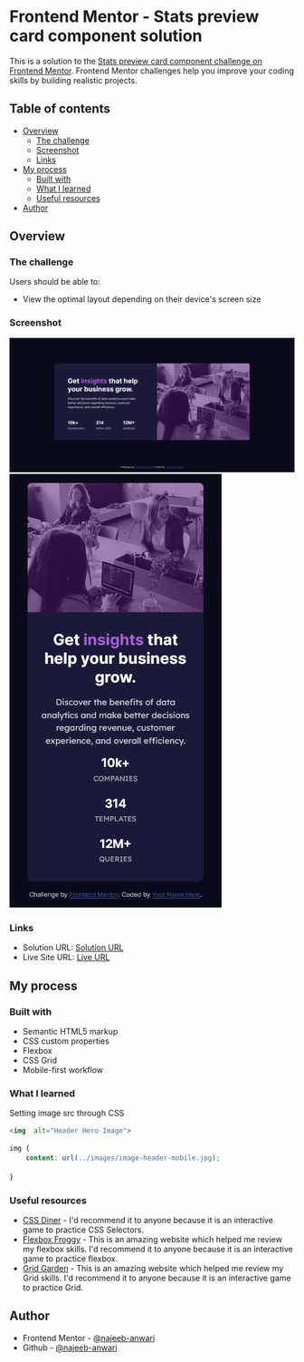 # Frontend Mentor - Stats preview card component solution

This is a solution to the [Stats preview card component challenge on Frontend Mentor](https://www.frontendmentor.io/challenges/stats-preview-card-component-8JqbgoU62). Frontend Mentor challenges help you improve your coding skills by building realistic projects. 

## Table of contents

- [Overview](#overview)
  - [The challenge](#the-challenge)
  - [Screenshot](#screenshot)
  - [Links](#links)
- [My process](#my-process)
  - [Built with](#built-with)
  - [What I learned](#what-i-learned)
  - [Useful resources](#useful-resources)
- [Author](#author)

## Overview

### The challenge

Users should be able to:

- View the optimal layout depending on their device's screen size

### Screenshot

![](./images/screenshots/desktop-design.png)
![](./images/screenshots/mobile-design.png)


### Links

- Solution URL: [Solution URL](https://github.com/najeeb-anwari/stats-preview-card-component-using-flexbox-and-grid)
- Live Site URL: [Live URL](https://your-live-site-url.com)

## My process

### Built with

- Semantic HTML5 markup
- CSS custom properties
- Flexbox
- CSS Grid
- Mobile-first workflow

### What I learned

Setting image src through CSS

```html
<img  alt="Header Hero Image">
```
```css
img {
    content: url(../images/image-header-mobile.jpg);
  
}
```

### Useful resources

- [CSS Diner](https://flukeout.github.io/) - I'd recommend it to anyone because it is an interactive game to practice CSS Selectors.
- [Flexbox Froggy](https://flexboxfroggy.com/) - This is an amazing website which helped me review my flexbox skills. I'd recommend it to anyone because it is an interactive game to practice flexbox.
- [Grid Garden](https://cssgridgarden.com/) - This is an amazing website which helped me review my Grid skills. I'd recommend it to anyone because it is an interactive game to practice Grid.

## Author

- Frontend Mentor - [@najeeb-anwari](https://www.frontendmentor.io/profile/najeeb-anwari)
- Github - [@najeeb-anwari](https://github.com/najeeb-anwari)
